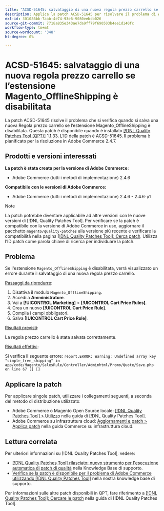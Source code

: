 ```yaml
---
title: "ACSD-51645: salvataggio di una nuova regola prezzo carrello se l’estensione Magento_OfflineShipping è disabilitata"
description: Applica la patch ACSD-51645 per risolvere il problema di Adobe Commerce in cui si verifica un errore durante il salvataggio di una nuova Regola prezzo carrello se l’estensione Magento_OfflineShipping è disabilitata.
exl-id: 301086bb-7aab-4e74-93e6-9080eebcb026
source-git-commit: 7718a835e343ae7da9ff79f690503b4ee1d140fc
workflow-type: tm+mt
source-wordcount: '348'
ht-degree: 0%

---
```


# ACSD-51645: salvataggio di una nuova regola prezzo carrello se l’estensione Magento_OfflineShipping è disabilitata

La patch ACSD-51645 risolve il problema che si verifica quando si salva una nuova Regola prezzo carrello se l’estensione Magento_OfflineShipping è disabilitata. Questa patch è disponibile quando è installato [[!DNL Quality Patches Tool (QPT)]](/help/announcements/adobe-commerce-announcements/magento-quality-patches-released-new-tool-to-self-serve-quality-patches.md) 1.1.33. L’ID della patch è ACSD-51645. Il problema è pianificato per la risoluzione in Adobe Commerce 2.4.7.

## Prodotti e versioni interessati

**La patch è stata creata per la versione di Adobe Commerce:**

* Adobe Commerce (tutti i metodi di implementazione) 2.4.6

**Compatibile con le versioni di Adobe Commerce:**

* Adobe Commerce (tutti i metodi di implementazione) 2.4.6 - 2.4.6-p1

>[!NOTE]
>
>La patch potrebbe diventare applicabile ad altre versioni con le nuove versioni di [!DNL Quality Patches Tool]. Per verificare se la patch è compatibile con la versione di Adobe Commerce in uso, aggiornare il pacchetto `magento/quality-patches` alla versione più recente e verificare la compatibilità nella pagina [[!DNL Quality Patches Tool]: Cerca patch](<https://experienceleague.adobe.com/tools/commerce-quality-patches/index.html>). Utilizza l’ID patch come parola chiave di ricerca per individuare la patch.

## Problema

Se l&#39;estensione `Magento_OfflineShipping` è disabilitata, verrà visualizzato un errore durante il salvataggio di una nuova regola prezzo carrello.

<u>Passaggi da riprodurre</u>:

1. Disattiva il modulo `Magento_OfflineShipping`.
1. Accedi a **Amministratore**.
1. Vai a **[!UICONTROL Marketing]** > **[!UICONTROL Cart Price Rules]**.
1. Crea un nuovo **[!UICONTROL Cart Price Rule]**.
1. Compila i campi obbligatori.
1. Salva **[!UICONTROL Cart Price Rule]**.

<u>Risultati previsti</u>:

La regola prezzo carrello è stata salvata correttamente.

<u>Risultati effettivi</u>:

Si verifica il seguente errore:
`report.ERROR: Warning: Undefined array key "simple_free_shipping" in app/code/Magento/SalesRule/Controller/Adminhtml/Promo/Quote/Save.php on line 67 [] []`

## Applicare la patch

Per applicare singole patch, utilizzare i collegamenti seguenti, a seconda del metodo di distribuzione utilizzato:

* Adobe Commerce o Magento Open Source locale: [[!DNL Quality Patches Tool] > Utilizzo](<https://experienceleague.adobe.com/docs/commerce-operations/tools/quality-patches-tool/usage.html>) nella guida di [!DNL Quality Patches Tool].
* Adobe Commerce su infrastruttura cloud: [Aggiornamenti e patch > Applica patch](https://experienceleague.adobe.com/docs/commerce-cloud-service/user-guide/develop/upgrade/apply-patches.html) nella guida Commerce su infrastruttura cloud.

## Lettura correlata

Per ulteriori informazioni su [!DNL Quality Patches Tool], vedere:

* [[!DNL Quality Patches Tool] rilasciato: nuovo strumento per l&#39;esecuzione automatica di patch di qualità](/help/announcements/adobe-commerce-announcements/magento-quality-patches-released-new-tool-to-self-serve-quality-patches.md) nella Knowledge Base di supporto.
* [Verifica se la patch è disponibile per il problema di Adobe Commerce utilizzando  [!DNL Quality Patches Tool]](/help/support-tools/patches-available-in-qpt-tool/check-patch-for-magento-issue-with-magento-quality-patches.md) nella nostra knowledge base di supporto.

Per informazioni sulle altre patch disponibili in QPT, fare riferimento a [[!DNL Quality Patches Tool]: Cercare le patch](<https://experienceleague.adobe.com/tools/commerce-quality-patches/index.html>) nella guida di [!DNL Quality Patches Tool].
